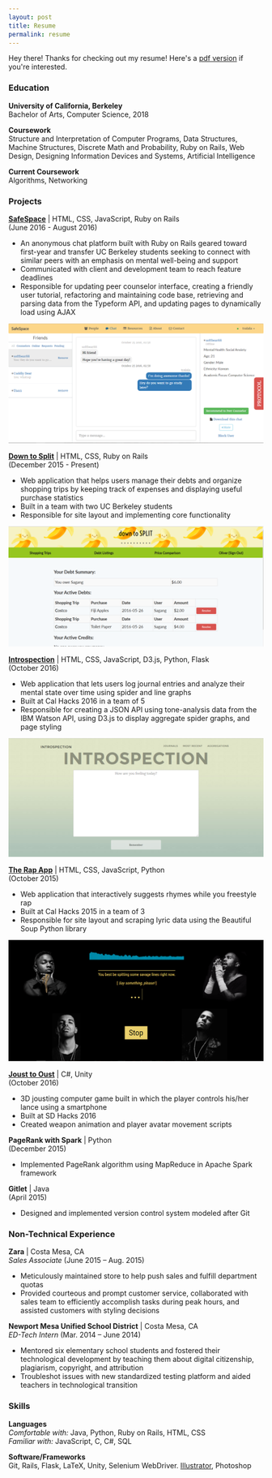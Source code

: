 ```yaml
---
layout: post
title: Resume
permalink: resume
---
```


<p class="message">
	Hey there! Thanks for checking out my resume! Here's a <a href="resume/resume.pdf">pdf version</a> if you're interested. 
</p>

### Education

<strong>University of California, Berkeley</strong>  
Bachelor of Arts, Computer Science, 2018

<strong>Coursework</strong>  
Structure and Interpretation of Computer Programs, Data Structures, Machine Structures, Discrete Math and Probability, Ruby on Rails, Web Design, Designing Information Devices and Systems, Artificial Intelligence

<strong>Current Coursework</strong>  
Algorithms, Networking


### Projects

<a href="http://safespace-dev.herokuapp.com/"><strong>SafeSpace</strong></a> | HTML, CSS, JavaScript, Ruby on Rails  
(June 2016 - August 2016)

* An anonymous chat platform built with Ruby on Rails geared toward first-year and transfer UC Berkeley students seeking to connect with similar peers with an emphasis on mental well-being and support 
* Communicated with client and development team to reach feature deadlines
* Responsible for updating peer counselor interface, creating a friendly user tutorial, refactoring and maintaining code base, retrieving and parsing data from the Typeform API, and updating pages to dynamically load using AJAX

<img id="safespace" src="public/projects/safespace.PNG">

<a href="http://down-to-split.herokuapp.com/"><strong>Down to Split</strong></a> | HTML, CSS, Ruby on Rails   
(December 2015 - Present)

* Web application that helps users manage their debts and organize shopping trips by keeping track of expenses and displaying useful purchase statistics 
* Built in a team with two UC Berkeley students
* Responsible for site layout and implementing core functionality 

<img id="downtosplit" src="public/projects/downtosplit.PNG">

<a href="https://github.com/jalagar/selfspoken"><strong>Introspection</strong></a> | HTML, CSS, JavaScript, D3.js, Python, Flask   
(October 2016)

* Web application that lets users log journal entries and analyze their mental state over time using spider and line graphs
* Built at Cal Hacks 2016 in a team of 5
* Responsible for creating a JSON API using tone-analysis data from the IBM Watson API, using D3.js to display aggregate spider graphs, and page styling

<img src="public/projects/introspection.PNG">

<a href="https://www.ocf.berkeley.edu/~owenmj/"><strong>The Rap App</strong></a> | HTML, CSS, JavaScript, Python  
(October 2015)

* Web application that interactively suggests rhymes while you freestyle rap
* Built at Cal Hacks 2015 in a team of 3
* Responsible for site layout and scraping lyric data using the Beautiful Soup Python library

<img id="rapapp" src="public/projects/rapapp.PNG">

<a href="https://github.com/sagangwee/SD_Hacks_Jousting"><strong>Joust to Oust</strong></a> | C#, Unity   
(October 2016)

* 3D jousting computer game built in which the player controls his/her lance using a smartphone  
* Built at SD Hacks 2016
* Created weapon animation and player avatar movement scripts

<strong>PageRank with Spark</strong> | Python  
(December 2015)

* Implemented PageRank algorithm using MapReduce in Apache Spark framework 

<strong>Gitlet</strong> | Java  
(April 2015)

* Designed and implemented version control system modeled after Git


### Non-Technical Experience

<strong>Zara</strong> | Costa Mesa, CA	
<em>Sales Associate</em> (June 2015 – Aug. 2015)

* Meticulously maintained store to help push sales and fulfill department quotas
* Provided courteous and prompt customer service, collaborated with sales team to efficiently accomplish tasks during peak hours, and assisted customers with styling decisions

<strong>Newport Mesa Unified School District</strong> | Costa Mesa, CA 	
<em>ED-Tech Intern</em> (Mar. 2014 – June 2014)

* Mentored six elementary school students and fostered their technological development by teaching them about digital citizenship, plagiarism, copyright, and attribution
* Troubleshot issues with new standardized testing platform and aided teachers in technological transition 


### Skills

<strong>Languages</strong>  
<em>Comfortable with:</em> Java, Python, Ruby on Rails, HTML, CSS  
<em>Familiar with:</em> JavaScript, C, C#, SQL

<strong>Software/Frameworks</strong>  
Git, Rails, Flask, LaTeX, Unity, Selenium WebDriver. <a href="public/infographic.pdf">Illustrator</a>, Photoshop  
